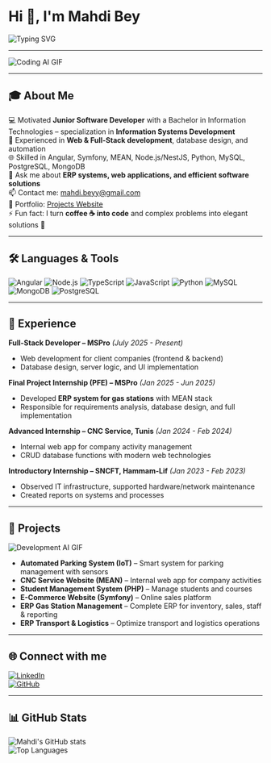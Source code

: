 # Hi 👋, I'm Mahdi Bey

![Typing SVG](https://readme-typing-svg.herokuapp.com?font=Fira+Code&size=22&pause=1000&color=FF5733&width=700&lines=Full-Stack+Developer;Angular+Developer;Node.js+Developer;Open+to+New+Opportunities)

---

![Coding AI GIF](https://user-images.githubusercontent.com/10498744/210012254-234538ff-d198-48aa-8964-37e6fd45d227.gif)
<!-- Cette GIF prend maintenant tout le width possible et représente le codage/AI de façon stylée -->

---

## 🎓 About Me
💻 Motivated **Junior Software Developer** with a Bachelor in Information Technologies – specialization in **Information Systems Development**  
💼 Experienced in **Web & Full-Stack development**, database design, and automation  
🌐 Skilled in Angular, Symfony, MEAN, Node.js/NestJS, Python, MySQL, PostgreSQL, MongoDB  
💬 Ask me about **ERP systems, web applications, and efficient software solutions**  
📫 Contact me: [mahdi.beyy@gmail.com](mailto:mahdi.beyy@gmail.com)  
📄 Portfolio: [Projects Website](https://mahdibey-mahdis-projects-ccd0dc12.vercel.app/)  
⚡ Fun fact: I turn **coffee ☕ into code** and complex problems into elegant solutions 🚀  

---

## 🛠️ Languages & Tools
![Angular](https://img.shields.io/badge/Angular-DD0031?style=for-the-badge&logo=angular&logoColor=white)
![Node.js](https://img.shields.io/badge/Node.js-339933?style=for-the-badge&logo=node.js&logoColor=white)
![TypeScript](https://img.shields.io/badge/TypeScript-3178C6?style=for-the-badge&logo=typescript&logoColor=white)
![JavaScript](https://img.shields.io/badge/JavaScript-F7DF1E?style=for-the-badge&logo=javascript&logoColor=black)
![Python](https://img.shields.io/badge/Python-3776AB?style=for-the-badge&logo=python&logoColor=white)
![MySQL](https://img.shields.io/badge/MySQL-4479A1?style=for-the-badge&logo=mysql&logoColor=white)
![MongoDB](https://img.shields.io/badge/MongoDB-47A248?style=for-the-badge&logo=mongodb&logoColor=white)
![PostgreSQL](https://img.shields.io/badge/PostgreSQL-4169E1?style=for-the-badge&logo=postgresql&logoColor=white)

---

## 💼 Experience
**Full-Stack Developer – MSPro** *(July 2025 - Present)*  
- Web development for client companies (frontend & backend)  
- Database design, server logic, and UI implementation  

**Final Project Internship (PFE) – MSPro** *(Jan 2025 - Jun 2025)*  
- Developed **ERP system for gas stations** with MEAN stack  
- Responsible for requirements analysis, database design, and full implementation  

**Advanced Internship – CNC Service, Tunis** *(Jan 2024 - Feb 2024)*  
- Internal web app for company activity management  
- CRUD database functions with modern web technologies  

**Introductory Internship – SNCFT, Hammam-Lif** *(Jan 2023 - Feb 2023)*  
- Observed IT infrastructure, supported hardware/network maintenance  
- Created reports on systems and processes  

---

## 🚀 Projects
![Development AI GIF](https://media.giphy.com/media/3o6Zt481isNVuQI1l6/giphy.gif)
<!-- Cette deuxième GIF représente le développement et l’IA, full-width -->

- **Automated Parking System (IoT)** – Smart system for parking management with sensors  
- **CNC Service Website (MEAN)** – Internal web app for company activities  
- **Student Management System (PHP)** – Manage students and courses  
- **E-Commerce Website (Symfony)** – Online sales platform  
- **ERP Gas Station Management** – Complete ERP for inventory, sales, staff & reporting  
- **ERP Transport & Logistics** – Optimize transport and logistics operations  

---

## 🌐 Connect with me
[![LinkedIn](https://img.shields.io/badge/LinkedIn-0A66C2?style=for-the-badge&logo=linkedin&logoColor=white)](https://www.linkedin.com/in/mahdi-bey)  
[![GitHub](https://img.shields.io/badge/GitHub-181717?style=for-the-badge&logo=github&logoColor=white)](https://github.com/Mahdi945)  

---

## 📊 GitHub Stats
![Mahdi's GitHub stats](https://github-readme-stats.vercel.app/api?username=Mahdi945&show_icons=true&theme=radical)  
![Top Languages](https://github-readme-stats.vercel.app/api/top-langs/?username=Mahdi945&layout=compact&theme=radical)
